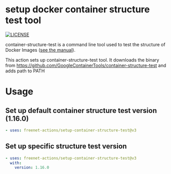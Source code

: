# setup docker container structure test tool
[![LICENSE](https://img.shields.io/github/license/freenet-actions/setup-container-structure-test)](https://github.com/freenet-actions/setup-container-structure-test/blob/main/LICENSE)

container-structure-test is a command line tool used to test the structure of Docker Images ([see the manual](https://github.com/GoogleContainerTools/container-structure-test)).

This action sets up container-structure-test tool. It downloads the binary from https://github.com/GoogleContainerTools/container-structure-test and adds path to PATH

   
# Usage
## Set up default container structure test version (1.16.0)
```yaml
- uses: freenet-actions/setup-container-structure-test@v3
```
## Set up specific structure test version
```yaml
- uses: freenet-actions/setup-container-structure-test@v3
  with:
    version: 1.16.0
```
